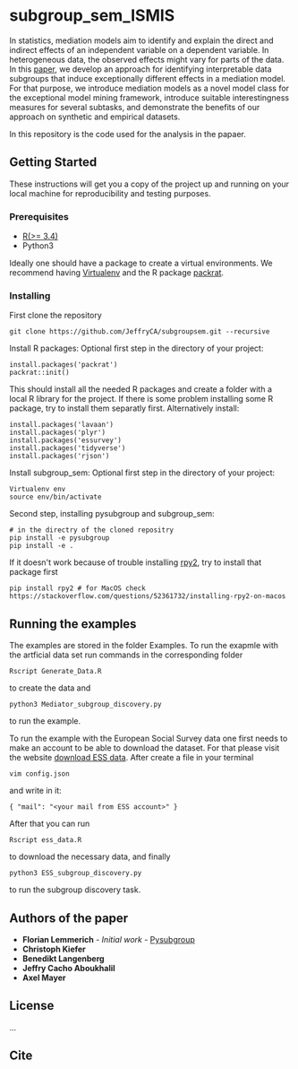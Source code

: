 # subgroup_sem_ISMIS

In statistics, mediation models aim to identify and explain the direct and indirect effects of an independent variable on a dependent variable. 
In heterogeneous data, the observed effects might vary for parts of the data. 
In this [paper](...), we develop an approach for identifying interpretable data subgroups that induce exceptionally different effects in a mediation model. 
For that purpose, we introduce mediation models as a novel model class for the exceptional model mining framework,
introduce suitable interestingness measures for several subtasks, and demonstrate the benefits of our approach on synthetic and empirical datasets.

In this repository is the code used for the analysis in the papaer.

## Getting Started

These instructions will get you a copy of the project up and running on your local machine for reproducibility and testing purposes.

### Prerequisites

* [R(>= 3.4)](https://cran.r-project.org/mirrors.html)
* Python3

Ideally one should have a  package to create a virtual environments. We recommend having [Virtualenv](https://virtualenv.pypa.io/en/stable/) 
and the R package [packrat](https://rstudio.github.io/packrat/).

### Installing
First clone the repository
```
git clone https://github.com/JeffryCA/subgroupsem.git --recursive
```

Install R packages:
Optional first step in the directory of your project: 

```
install.packages('packrat')
packrat::init()
```
This should install all the needed R packages and create a folder with a local R library for the project. If there is some problem installing some R package, try to install them separatly first.
Alternatively install:

```
install.packages('lavaan')
install.packages('plyr')
install.packages('essurvey')
install.packages('tidyverse')
install.packages('rjson')
```

Install subgroup_sem:
Optional first step in the directory of your project:

```
Virtualenv env
source env/bin/activate
```

Second step, installing pysubgroup and subgroup_sem:

```
# in the directry of the cloned repositry
pip install -e pysubgroup
pip install -e .
```

If it doesn't work because of trouble installing [rpy2](https://rpy2.github.io/), try to install that package first

```
pip install rpy2 # for MacOS check https://stackoverflow.com/questions/52361732/installing-rpy2-on-macos
```

## Running the examples
The examples are stored in the folder Examples.
To run the exapmle with the artficial data set run commands in the corresponding folder

```
Rscript Generate_Data.R
```

to create the data and

```
python3 Mediator_subgroup_discovery.py
```
to run the example.

To run the example with the European Social Survey data one first needs to make an account to be able to download the dataset. For that please visit the website [download ESS data](https://www.europeansocialsurvey.org/user/new).
After create a file in your terminal

```
vim config.json
```

and write in it:
```
{ "mail": "<your mail from ESS account>" }
```
After that you can run

```
Rscript ess_data.R
```

to download the necessary data, and finally

```
python3 ESS_subgroup_discovery.py
```

to run the subgroup discovery task.

## Authors of the paper

* **Florian Lemmerich** - *Initial work* - [Pysubgroup](https://github.com/flemmerich/pysubgroup)
* **Christoph Kiefer**
* **Benedikt Langenberg**
* **Jeffry Cacho Aboukhalil**
* **Axel Mayer**

## License

... 

## Cite


